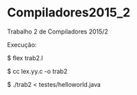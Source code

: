 # Compiladores2015_2
Trabalho 2 de Compiladores 2015/2

Execução:

$ flex trab2.l

$ cc lex.yy.c -o trab2

$ ./trab2 < testes/helloworld.java
